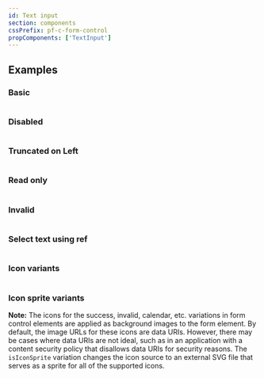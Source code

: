 ```yaml
---
id: Text input
section: components
cssPrefix: pf-c-form-control
propComponents: ['TextInput']
---
```


## Examples

### Basic

```ts file="./TextInputBasic.tsx"
```

### Disabled

```ts file="./TextInputDisabled.tsx"
```

### Truncated on Left

```ts file="./TextInputLeftTruncated.tsx"
```

### Read only

```ts file="./TextInputReadOnly.tsx"
```

### Invalid

```ts file="./TextInputInvalid.tsx"
```

### Select text using ref

```ts file="./TextInputSelectAll.tsx"
```

### Icon variants

```ts file="./TextInputIcon.tsx"
```

### Icon sprite variants

**Note:** The icons for the success, invalid, calendar, etc. variations in form control elements are applied as background images to the form element. By default, the image URLs for these icons are data URIs. However, there may be cases where data URIs are not ideal, such as in an application with a content security policy that disallows data URIs for security reasons. The `isIconSprite` variation changes the icon source to an external SVG file that serves as a sprite for all of the supported icons.

```ts isBeta file="./TextInputIconSprite.tsx"
```
